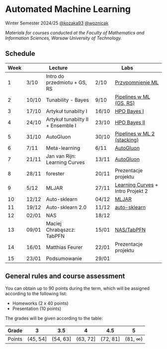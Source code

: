 # Automated Machine Learning

Winter Semester 2024/25 [@kozaka93](https://github.com/kozaka93) [@woznicak](https://github.com/woznicak)

*Materials for courses conducted at the Faculty of Mathematics and Information Sciences, Warsaw University of Technology.*

## Schedule

<table><thead>
  <tr>
    <th>Week</th>
    <th colspan="2">Lecture</th>
    <th colspan="2">Labs</th>
  </tr></thead>
<tbody>
  <tr>
    <td>1</td>
    <td>3/10</td>
    <td>Intro do przedmiotu + GS, RS</td>
    <td>2/10</td>
    <td><a href="https://github.com/kozaka93/2024Z-AutoML/tree/main/labs/lab01">Przypomnienie ML</a></td>
  </tr>
  <tr>
    <td>2</td>
    <td>10/10</td>
    <td>Tunability - Bayes</td>
    <td>9/10</td>
    <td><a href="https://github.com/kozaka93/2024Z-AutoML/tree/main/labs/lab01">Pipelines w ML (GS, RS)</a></td>
  </tr>
  <tr>
    <td>3</td>
    <td>17/10</td>
    <td>Artykuł tunabilty I</td>
    <td>16/10</td>
    <td><a href="https://github.com/kozaka93/2024Z-AutoML/tree/main/labs/lab03">HPO Bayes I</a></td>
  </tr>
  <tr>
    <td>4</td>
    <td>24/10</td>
    <td>Artykuł tunabilty II + Ensemble I</td>
    <td>23/10</td>
    <td><a href="https://github.com/kozaka93/2024Z-AutoML/tree/main/labs/lab03">HPO Bayes II</a></td>
  </tr>
  <tr>
    <td>5</td>
    <td>31/10</td>
    <td>AutoGluon</td>
    <td>30/10</td>
    <td><a href="https://github.com/kozaka93/2024Z-AutoML/tree/main/labs/lab05">Pipelines w ML 2 (stacking)</a></td>
  </tr>
  <tr>
    <td>6</td>
    <td>7/11</td>
    <td>Meta-learning</td>
    <td>6/11</td>
    <td><a href="https://github.com/kozaka93/2024Z-AutoML/tree/main/labs/lab06">AutoGluon</a></td>
  </tr>
  <tr>
    <td>7</td>
    <td>21/11</td>
    <td>Jan van Rijn: Learning Curves</td>
    <td>13/11</td>
    <td><a href="https://github.com/kozaka93/2024Z-AutoML/tree/main/labs/lab06">AutoGluon</a></td>
  </tr>
  <tr>
    <td>8</td>
    <td>28/11</td>
    <td>forester</td>
    <td>20/11</td>
    <td>Prezentacje projektu</td>
  </tr>
  <tr>
    <td>9</td>
    <td>5/12</td>
    <td>MLJAR</td>
    <td>27/11</td>
    <td><A href="https://github.com/kozaka93/2024Z-AutoML/tree/main/labs/lab09">Learning Curves</a> + Intro Projekt 2</td>
  </tr>
  <tr>
    <td>10</td>
    <td>12/12</td>
    <td>Auto-sklearn</td>
    <td>04/12</td>
    <td><a href="https://github.com/kozaka93/2024Z-AutoML/tree/main/labs/lab10">MLJAR</a></td>
  </tr>
  <tr>
    <td>11</td>
    <td>19/12</td>
    <td>Auto-sklearn 2.0</td>
    <td>11/12</td>
    <td><a href="https://github.com/kozaka93/2024Z-AutoML/tree/main/labs/lab11">auto-sklearn</a></td>
  </tr>
  <tr>
    <td>12</td>
    <td>02/01</td>
    <td>NAS</td>
    <td>18/12</td>
    <td></td>
  </tr>
  <tr>
    <td>13</td>
    <td>09/01</td>
    <td>Maciej Chrabąszcz: TabPFN</td>
    <td>15/01</td>
    <td><a href="https://colab.research.google.com/drive/1n5elq9EtlOLKYDyBe_7JREzS8isNKrEQ?usp=sharing">NAS/TabPFN</a></td>
  </tr>
  <tr>
    <td>14</td>
    <td>16/01</td>
    <td>Matthias Feurer</td>
    <td>22/01</td>
    <td>Prezentacje projektu</td>
  </tr>
  <tr>
    <td>15</td>
    <td>23/01</td>
    <td>Podsumowanie</td>
    <td>29/01</td>
    <td></td>
  </tr>
</tbody></table>

## General rules and course assessment

You can obtain up to 90 points during the term, which will be assigned according to the following list:
- Homeworks (2 x 40 points)
- Presentation (10 points)

The grades will be given according to the table:

| Grade |  3 | 3.5 | 4 | 4.5 | 5 |
|:---:|:---:|:---:|:---:|:---:|:---:|
| Points   | (45, 54] | (54, 63] | (63, 72] | (72, 81] | (81, ∞) |
